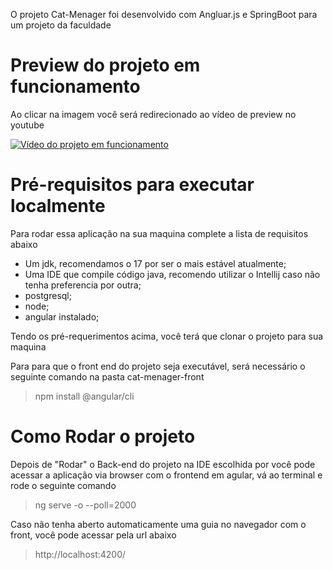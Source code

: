 O projeto Cat-Menager foi desenvolvido com Angluar.js e SpringBoot para um projeto da faculdade

# Preview do projeto em funcionamento
Ao clicar na imagem você será redirecionado ao vídeo de preview no youtube

[![Vídeo do projeto em funcionamento](https://i9.ytimg.com/vi/e9r1RHdCk38/mqdefault.jpg?sqp=CICruJwG-oaymwEmCMACELQB8quKqQMa8AEB-AH-CYAC0AWKAgwIABABGFMgZShgMA8=&rs=AOn4CLA1AUhAyfjdU0yNzl4izPx78pmPdQ)](https://youtu.be/e9r1RHdCk38)

# Pré-requisitos para executar localmente 

Para rodar essa aplicação na sua maquina complete a lista de requisitos abaixo
- Um jdk, recomendamos o 17 por ser o mais estável atualmente;
- Uma IDE que compile código java, recomendo utilizar o Intellij caso não tenha preferencia por outra;
- postgresql;
- node;
- angular instalado;

Tendo os pré-requerimentos acima, você terá que clonar o projeto para sua maquina

Para para que o front end do projeto seja executável, será necessário o seguinte comando na pasta cat-menager-front
> npm install @angular/cli 


# Como Rodar o projeto
Depois de "Rodar" o Back-end do projeto na IDE escolhida por você pode acessar a aplicação via browser com o frontend em agular, vá ao terminal e rode o seguinte comando
>ng serve -o --poll=2000

Caso não tenha aberto automaticamente uma guia no navegador com o front, você pode acessar pela url abaixo
> http://localhost:4200/

